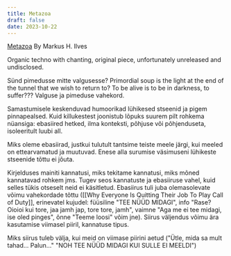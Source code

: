 ```yaml
---
title: Metazoa
draft: false
date: 2023-10-22
---
```


[Metazoa](https://linnateater.ee/lavastused/metazoa/) By Markus H. Ilves

Organic techno with chanting, original piece, unfortunately unreleased and undisclosed.

Sünd pimedusse mitte valgusesse? Primordial soup is the light at the end of the tunnel that we wish to return to? To be alive is to be in darkness, to suffer??? Valguse ja pimeduse vahekord.

Samastumisele keskenduvad humoorikad lühikesed stseenid ja pigem pinnapealsed. Kuid killukestest joonistub lõpuks suurem pilt rohkema nüansiga: ebasiired hetked, ilma konteksti, põhjuse või põhjenduseta, isoleeritult luubi all.

Miks oleme ebasiirad, justkui tulutult tantsime teiste meele järgi, kui meeled on ettearvamatud ja muutuvad. Enese alla surumise väsimuseni lühikeste stseenide tõttu ei jõuta.

Kirjelduses mainiti kannatusi, miks tekitame kannatusi, miks mõned kannatavad rohkem jms. Tugev seos kannatuste ja ebasiiruse vahel, kuid selles tükis otseselt neid ei käsitletud. Ebasiirus tuli juba olemasolevate võimu vahekordade tõttu ([[Why Everyone Is Quitting Their Job To Play Call of Duty]], erinevatel kujudel: füüsiline "TEE NÜÜD MIDAGI", info "Rase? Oioioi kui tore, jaa jamh jap, tore tore, jamh", vaimne "Aga me ei tee midagi, ise oled pinges", õnne "Teeme loosi" võim jne). Siirus väljendus võimu ära kasutamise viimasel piiril, kannatuse tipus.

Miks siirus tuleb välja, kui meid on viimase piirini aetud ("Ütle, mida sa mult tahad... Palun..." "NOH TEE NÜÜD MIDAGI KUI SULLE EI MEELDI")